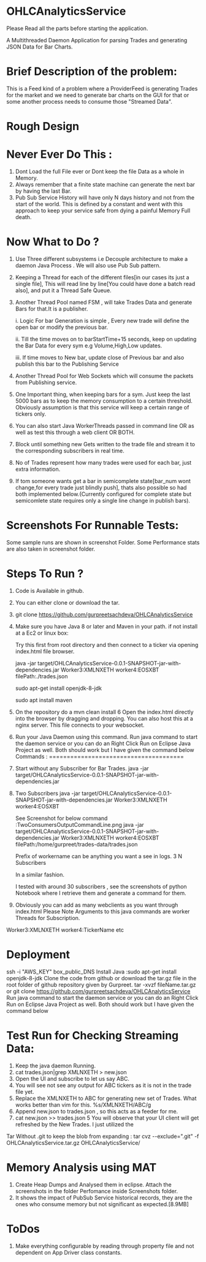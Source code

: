 OHLCAnalyticsService
=========================================

Please Read all the parts before starting the application.

A Multithreaded Daemon Application for parsing Trades and generating JSON Data for Bar Charts. 

Brief Description of the problem:
===============================================

This is a Feed kind of a problem where a ProviderFeed is generating Trades for the market and we need to generate bar charts on the GUI
for that or some another process needs to consume those "Streamed Data".

Rough Design 
======================================================

Never Ever Do This :
==============================
1. Dont Load the full File ever or Dont keep the file Data as a whole in Memory.
2. Always remember that a finite state machine can generate the next bar by having the last Bar.
3. Pub Sub Service History will have only N days history and not from the start of the world. This is defined by a constant and went with this approach to keep your service safe from dying a painful Memory Full death.


Now What to Do ?
==============================
1. Use Three different subsystems i.e Decouple architecture to make a daemon Java Process . We will also use Pub Sub pattern.
2. Keeping  a Thread for each of the different files[in our cases its just a single file], This will read line by line[You could have done a batch read also], and put it a Thread Safe Queue.
3. Another Thread Pool named FSM , will take Trades Data and generate Bars for that.It is a publisher.

	i. Logic For bar Generation is simple , Every new trade will define the open bar or modify the previous bar.
	
	ii. Till the time moves on to barStartTime+15 seconds, keep on updating the Bar Data for every sym e.g Volume,High,Low updates.
	
	iii. If time moves to New bar, update close of Previous bar and also publish this bar to the Publishing Service
	
4. Another Thread Pool for Web Sockets which will consume the packets from Publishing service.
5. One Important thing, when keeping bars for a sym. Just keep the last 5000 bars as to keep the memory consumption to a certain threshold. Obviously assumption is that this service will keep a certain range of tickers only.
6. You can also start Java WorkerThreads passed in command line OR  as well as test this through a web client OR BOTH.
7. Block until something new Gets written to the trade file and stream it to the corresponding subscribers in real time.
8. No of Trades represent how many trades were used for each bar, just extra information.
9. If tom someone wants get a bar in semicomplete state[bar_num wont change,for every trade just blindly push], thats also possible so had both implemented below.{Currently configured for complete state but semicomlete state requires only a single line change in publish bars).

Screenshots For Runnable Tests:
================================================================

Some sample runs are shown in screenshot Folder.
Some Performance stats are also taken in screenshot folder.

Steps To Run ?
=======================================
1. Code is Available in github.
2. You can either clone or download the tar.
3. git clone https://github.com/gurpreetsachdeva/OHLCAnalyticsService
4. Make sure you have Java 8 or later  and Maven in your path.
	if not install at a Ec2 or linux box:
	
	Try this first from root directory and then connect to a ticker via opening index.html file browser.
	
	java -jar target/OHLCAnalyticsService-0.0.1-SNAPSHOT-jar-with-dependencies.jar Worker3:XMLNXETH worker4:EOSXBT filePath:./trades.json
	

	
	sudo apt-get install openjdk-8-jdk
	
	sudo apt install maven
5. On the repository do a mvn clean install
6 Open the index.html directly into the browser by dragging and dropping. You can also host this at a nginx server. This file connects to your websocket.
8. Run your Java Daemon using this command.
Run java command to start the daemon service or you can do an Right Click Run on Eclipse Java Project as well. Both should work but I have given the command below
Commands :
======================================
1. Start without any Subscriber for Bar Trades.
	java -jar target/OHLCAnalyticsService-0.0.1-SNAPSHOT-jar-with-dependencies.jar 
	
2. Two Subscribers 
	java -jar target/OHLCAnalyticsService-0.0.1-SNAPSHOT-jar-with-dependencies.jar Worker3:XMLNXETH worker4:EOSXBT
	
	See Screenshot for below command :TwoConsumersOutputCommandLine.png
	java -jar target/OHLCAnalyticsService-0.0.1-SNAPSHOT-jar-with-dependencies.jar Worker3:XMLNXETH worker4:EOSXBT filePath:/home/gurpreet/trades-data/trades.json
	
	Prefix of workername can be anything you want a see in logs.
3  N Subscribers 

	In a similar fashion.
	
	I tested with around 30 subscribers , see the screenshots of python Notebook where I retrieve them and generate a command for them.
	
4. Obviously you can add as many webclients as you want through index.html
Please Note Arguments to this java commands are worker Threads for Subscription.

Worker3:XMLNXETH worker4:TickerName etc


	
	
Deployment
=============================

ssh -i "AWS_KEY" box_public_DNS
Install Java :sudo apt-get install openjdk-8-jdk
Clone the code from github or download the tar.gz file in the root folder of github repository given by Gurpreet.
tar -xvzf fileName.tar.gz or git clone https://github.com/gurpreetsachdeva/OHLCAnalyticsService
Run java command to start the daemon service or you can do an Right Click Run on Eclipse Java Project as well. Both should work but I have given the command below


Test Run for Checking Streaming Data:
======================================
1. Keep the java daemon Running.
2. cat trades.json|grep XMLNXETH > new.json
3. Open the UI and subscribe to let us say ABC.
4. You will see not see any output for ABC tickers as it is not in the trade file yet.
5. Replace the XMLNXETH to ABC for generating new set of Trades. What works better than vim for this. %s/XMLNXETH/ABC/g
3. Append new.json to trades.json , so this acts as a feeder for me.
4. cat new.json >> trades.json
5 You will observe that your UI client will get refreshed by the New Trades. I just utilized the 

Tar Without .git to keep the blob from expanding : tar cvz --exclude=".git" -f OHLCAnalyticsService.tar.gz OHLCAnalyticsService/

Memory Analysis using MAT
===================================
1. Create Heap Dumps and Analysed them in eclipse. Attach the screenshots in the folder Perfomance inside Screenshots folder.
2. It shows the impact of PubSub Service historical records, they are the ones who consume memory but not significant as expected.[8.9MB]


ToDos
========
1. Make everything configurable by reading through property file and not dependent on App Driver class constants.
